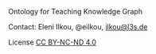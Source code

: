 Ontology for Teaching Knowledge Graph

Contact: Eleni Ilkou, @eilkou, ilkou@l3s.de

License [CC BY-NC-ND 4.0](https://creativecommons.org/licenses/by-nc-nd/4.0/)
